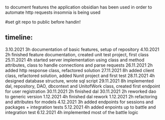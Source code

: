 to document features the application obsidian has been used
in order to automate http requests insomnia is being used

#set git repo to public before handin!

## timeline:
3.10.2021 3h documentation of basic features, setup of repository
4.10.2021 2h finished feature documentation, created unit test project, first class
25.11.2021 4h started server implementation using class and method attributes, class to handle connections and parse requests
26.11.2021 2h added http response class, refactored solution
27.11.2021 8h added client class, refactored solution, added Nunit project and first test
28.11.2021 4h designed database structure, wrote sql script
29.11.2021 8h implemented dal, repository, DAO, dbcontext and UnitofWork class, created first endpoint for user registration
30.11.2021 2h finished dal
30.11.2021 2h reworked dao to generic version
1.12.2021 4h finished dal rework
1.12.2021 2h refactoring and attributes for models
4.12.2021 3h added endpoints for sessions and packages + integration tests
5.12.2021 4h added enpoints up to battle and integration test
6.12.2021 4h implemented most of the battle logic
